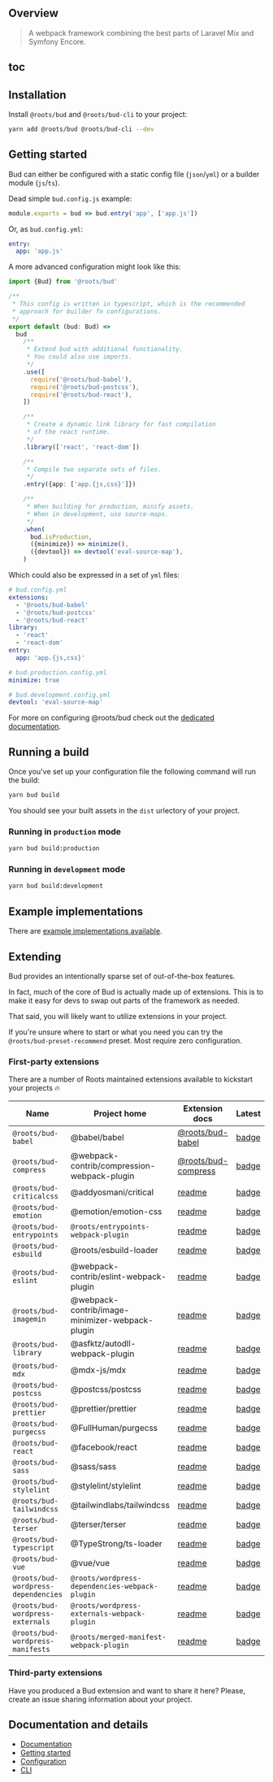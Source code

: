## Overview

> A webpack framework combining the best parts of Laravel Mix and Symfony Encore.

## toc

## Installation

Install `@roots/bud` and `@roots/bud-cli` to your project:

```sh
yarn add @roots/bud @roots/bud-cli --dev
```

## Getting started

Bud can either be configured with a static config file (`json`/`yml`) or a builder module (`js`/`ts`).

Dead simple `bud.config.js` example:

```js
module.exports = bud => bud.entry('app', ['app.js'])
```

Or, as `bud.config.yml`:

```yml
entry:
  app: 'app.js'
```

A more advanced configuration might look like this:

```ts
import {Bud} from '@roots/bud'

/**
 * This config is written in typescript, which is the recommended
 * approach for builder fn configurations.
 */
export default (bud: Bud) =>
  bud
    /**
     * Extend bud with additional functionality.
     * You could also use imports.
     */
    .use([
      require('@roots/bud-babel'),
      require('@roots/bud-postcss'),
      require('@roots/bud-react'),
    ])

    /**
     * Create a dynamic link library for fast compilation
     * of the react runtime.
     */
    .library(['react', 'react-dom'])

    /**
     * Compile two separate sets of files.
     */
    .entry({app: ['app.{js,css}']})

    /**
     * When building for production, minify assets.
     * When in development, use source-maps.
     */
    .when(
      bud.isProduction,
      ({minimize}) => minimize(),
      ({devtool}) => devtool('eval-source-map'),
    )
```

Which could also be expressed in a set of `yml` files:

```yml
# bud.config.yml
extensions:
  - '@roots/bud-babel'
  - '@roots/bud-postcss'
  - '@roots/bud-react'
library:
  - 'react'
  - 'react-dom'
entry:
  app: 'app.{js,css}'
```

```yml
# bud.production.config.yml
minimize: true
```

```yml
# bud.development.config.yml
devtool: 'eval-source-map'
```

For more on configuring @roots/bud check out the [dedicated documentation](docs:config/README).

## Running a build

Once you've set up your configuration file the following command will run the build:

```sh
yarn bud build
```

You should see your built assets in the `dist` urlectory of your project.

### Running in `production` mode

```sh
yarn bud build:production
```

### Running in `development` mode

```sh
yarn bud build:development
```

## Example implementations

There are [example implementations available](url:examples).

## Extending

Bud provides an intentionally sparse set of out-of-the-box features.

In fact, much of the core of Bud is actually made up of extensions. This is to make it easy for devs to swap out parts of the framework as needed.

That said, you will likely want to utilize extensions in your project.

If you're unsure where to start or what you need you can try the `@roots/bud-preset-recommend` preset. Most require zero configuration.

### First-party extensions

There are a number of Roots maintained extensions available to kickstart your projects :fire:

| Name | Project home | Extension docs | Latest |
| ---- | --------- | --------------------- | ----------------- |
| `@roots/bud-babel` | @babel/babel | [@roots/bud-babel](docs)              | [badge](npm:@roots/bud-babel)
| `@roots/bud-compress`              | @webpack-contrib/compression-webpack-plugin | [@roots/bud-compress](docs)             | [badge](npm:@roots/bud-compress)               |
| `@roots/bud-criticalcss`            | @addyosmani/critical       | [readme](@roots/bud-criticalcss)        | [badge](npm:@roots/bud-criticalcss)           |
| `@roots/bud-emotion`                | @emotion/emotion-css          | [readme](@roots/bud-emotion)                | [badge](npm:@roots/bud-emotion)             |
| `@roots/bud-entrypoints`           | `@roots/entrypoints-webpack-plugin`         | [readme](@roots/bud-entrypoints)           | [badge](npm:@roots/bud-entrypoints)           |
| `@roots/bud-esbuild`               | @roots/esbuild-loader          | [readme](@roots/bud-esbuild)             | [badge](npm:@roots/bud-esbuild)          |
| `@roots/bud-eslint`                 | @webpack-contrib/eslint-webpack-plugin   | [readme](@roots/bud-eslint)                 | [badge](npm:@roots/bud-eslint)            |
| `@roots/bud-imagemin`               | @webpack-contrib/image-minimizer-webpack-plugin   | [readme](@roots/bud-imagemin)               | [badge](npm:@roots/bud-imagemin)               |
| `@roots/bud-library`                | @asfktz/autodll-webpack-plugin           | [readme](@roots/bud-library)                | [badge](npm:@roots/bud-library)                |
| `@roots/bud-mdx`                    | @mdx-js/mdx           | [readme](@roots/bud-mdx)                 | [badge](npm:@roots/bud-mdx)                    |
| `@roots/bud-postcss`                | @postcss/postcss        | [readme](@roots/bud-postcss)                | [badge](npm:@roots/bud-postcss)               |
| `@roots/bud-prettier`               | @prettier/prettier       | [readme](@roots/bud-prettier)               | [badge](npm:@roots/bud-prettier)               |
| `@roots/bud-purgecss`               | @FullHuman/purgecss       | [readme](@roots/bud-purgecss)              | [badge](npm:@roots/bud-purgecss)               |
| `@roots/bud-react`                  | @facebook/react         | [readme](@roots/bud-react)               | [badge](npm:@roots/bud-react)                 |
| `@roots/bud-sass`                   | @sass/sass          | [readme](@roots/bud-sass)                 | [badge](npm:@roots/bud-sass)                   |
| `@roots/bud-stylelint`              | @stylelint/stylelint      | [readme](@roots/bud-stylelint)              | [badge](npm:@roots/bud-stylelint)              |
| `@roots/bud-tailwindcss`            | @tailwindlabs/tailwindcss    | [readme](@roots/bud-tailwindcss)           | [badge](npm:@roots/bud-tailwindcss)           |
| `@roots/bud-terser`                 | @terser/terser         | [readme](@roots/bud-terser)                | [badge](npm:@roots/bud-terser)               |
| `@roots/bud-typescript`             | @TypeStrong/ts-loader     | [readme](@roots/bud-typescript)            | [badge](npm:@roots/bud-typescript)             |
| `@roots/bud-vue`                    | @vue/vue  | [readme](@roots/bud-vue)                | [badge](npm:@roots/bud-vue)                 |
| `@roots/bud-wordpress-dependencies` | `@roots/wordpress-dependencies-webpack-plugin`        | [readme](@roots/bud-wordpress-dependencies) | [badge](npm:@roots/bud-wordpress-dependencies) |
| `@roots/bud-wordpress-externals`    | `@roots/wordpress-externals-webpack-plugin`           | [readme](@roots/bud-wordpress-externals)  | [badge](npm:@roots/bud-wordpress-externals)    |
| `@roots/bud-wordpress-manifests`    | `@roots/merged-manifest-webpack-plugin`      | [readme](@roots/bud-wordpress-manifests)    | [badge](npm:@roots/bud-wordpress-manifests)    |

### Third-party extensions

Have you produced a Bud extension and want to share it here? Please, create an issue sharing information about your project.

## Documentation and details

- [Documentation](docs:README)
- [Getting started](docs:getting-started)
- [Configuration](docs:config/README)
- [CLI](docs:cli)
